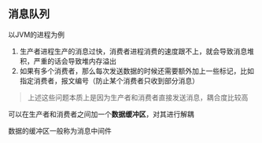 ## 消息队列

以JVM的进程为例

1. 生产者进程生产的消息过快，消费者进程消费的速度跟不上，就会导致消息堆积，严重的话会导致堆内存溢出
2. 如果有多个消费者，那么每次发送数据的时候还需要额外加上一些标记，比如指定消费者，报文编号（防止某个消费者只收到部分消息）



>上述这些问题本质上是因为生产者和消费者直接发送消息，耦合度比较高



可以在生产者和消费者之间加一个**数据缓冲区**，对其进行解耦

数据的缓冲区一般称为消息中间件



